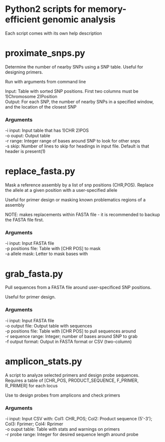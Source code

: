# Python2 scripts for memory-efficient genomic analysis

Each script comes with its own help description

# proximate_snps.py
Determine the number of nearby SNPs using a SNP table. Useful for designing primers.  

Run with arguments from command line

Input: Table with sorted SNP positions. First two columns must be 1)Chromosome 2)Position  
Output: For each SNP, the number of nearby SNPs in a specified window, and the location of the closest SNP

### Arguments
-i input: Input table that has 1)CHR 2)POS   
-o ouput: Output table  
-r range: Integer range of bases around SNP to look for other snps  
-s skip: Number of lines to skip for headings in input file. Default is that header is present(1)

# replace_fasta.py
Mask a reference assembly by a list of snp positions (CHR,POS). Replace the allele at a given position with a user-specified allele

Useful for primer design or masking known problematics regions of a assembly

NOTE: makes replacements within FASTA file - it is recommended to backup the FASTA file first. 

### Arguments
-i input: Input FASTA file  
-p positions file: Table with [CHR POS] to mask  
-a allele mask: Letter to mask bases with   

# grab_fasta.py
Pull sequences from a FASTA file around user-specificed SNP positions.

Useful for primer design.

### Arguments
-i input: Input FASTA file  
-o output file: Output table with sequences  
-p positions file: Table with [CHR POS] to pull sequences around  
-r sequence range: Integer; number of bases around SNP to grab  
-f output format: Output in FASTA format or CSV (two-column)  

# amplicon_stats.py
A script to analyze selected primers and design probe sequences.  
Requires a table of [CHR_POS, PRODUCT_SEQUENCE, F_PRIMER, R_PRIMER] for each locus

Use to design probes from amplicons and check primers 

### Arguments
-i input: Input CSV with: Col1: CHR_POS; Col2: Product sequence (5'-3'); Col3: Fprimer; Col4: Rprimer  
-o ouput table: Table with stats and warnings on primers  
-r probe range: Integer for desired sequence length around probe 
